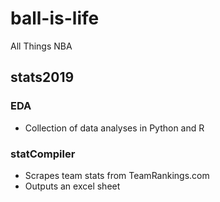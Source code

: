 # ball-is-life
All Things NBA

## stats2019
### EDA
- Collection of data analyses in Python and R

### statCompiler
- Scrapes team stats from TeamRankings.com
- Outputs an excel sheet

